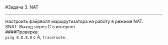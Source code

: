 #Задача 3. NAT
***

Настроить файрволл маршрутизатора на работу в режиме NAT.  
SNAT. Выход через C в интернет.  
####Проверка:  
  `ping 8.8.8.8` с А, `traceroute`.